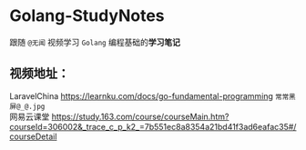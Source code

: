 # Golang-StudyNotes
跟随 `@无闻` 视频学习 `Golang` 编程基础的**学习笔记**  
## 视频地址：  
LaravelChina <https://learnku.com/docs/go-fundamental-programming> `常常黑屏@_@.jpg`  
网易云课堂 <https://study.163.com/course/courseMain.htm?courseId=306002&_trace_c_p_k2_=7b551ec8a8354a21bd41f3ad6eafac35#/courseDetail> 
